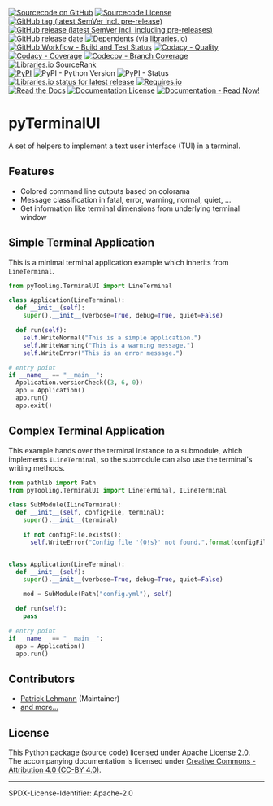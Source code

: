 [![Sourcecode on GitHub](https://img.shields.io/badge/Paebbels-pyTerminalUI-323131.svg?logo=github&longCache=true)](https://github.com/Paebbels/pyTerminalUI)
[![Sourcecode License](https://img.shields.io/pypi/l/pyTerminalUI?logo=GitHub&label=code%20license)](LICENSE.md)
[![GitHub tag (latest SemVer incl. pre-release)](https://img.shields.io/github/v/tag/Paebbels/pyTerminalUI?logo=GitHub&include_prereleases)](https://github.com/Paebbels/pyTerminalUI/tags)
[![GitHub release (latest SemVer incl. including pre-releases)](https://img.shields.io/github/v/release/Paebbels/pyTerminalUI?logo=GitHub&include_prereleases)](https://github.com/Paebbels/pyTerminalUI/releases/latest)
[![GitHub release date](https://img.shields.io/github/release-date/Paebbels/pyTerminalUI?logo=GitHub)](https://github.com/Paebbels/pyTerminalUI/releases)
[![Dependents (via libraries.io)](https://img.shields.io/librariesio/dependents/pypi/pyTerminalUI?logo=librariesdotio)](https://github.com/Paebbels/pyTerminalUI/network/dependents)  
[![GitHub Workflow - Build and Test Status](https://img.shields.io/github/workflow/status/Paebbels/pyTerminalUI/Unit%20Testing,%20Coverage%20Collection,%20Package,%20Release,%20Documentation%20and%20Publish?label=Pipeline&logo=GitHub%20Actions&logoColor=FFFFFF)](https://github.com/Paebbels/pyTerminalUI/actions/workflows/Pipeline.yml)
[![Codacy - Quality](https://img.shields.io/codacy/grade/e8a1b6e33d564f82927235e17fb26e93?logo=Codacy)](https://www.codacy.com/manual/Paebbels/pyTerminalUI)
[![Codacy - Coverage](https://img.shields.io/codacy/coverage/e8a1b6e33d564f82927235e17fb26e93?logo=Codacy)](https://www.codacy.com/manual/Paebbels/pyTerminalUI)
[![Codecov - Branch Coverage](https://img.shields.io/codecov/c/github/Paebbels/pyTerminalUI?logo=Codecov)](https://codecov.io/gh/Paebbels/pyTerminalUI)
[![Libraries.io SourceRank](https://img.shields.io/librariesio/sourcerank/pypi/pyTerminalUI?logo=librariesdotio)](https://libraries.io/github/Paebbels/pyTerminalUI/sourcerank)  
[![PyPI](https://img.shields.io/pypi/v/pyTerminalUI?logo=PyPI&logoColor=FBE072)](https://pypi.org/project/pyTerminalUI/)
![PyPI - Python Version](https://img.shields.io/pypi/pyversions/pyTerminalUI?logo=PyPI&logoColor=FBE072)
![PyPI - Status](https://img.shields.io/pypi/status/pyTerminalUI?logo=PyPI&logoColor=FBE072)
[![Libraries.io status for latest release](https://img.shields.io/librariesio/release/pypi/pyTerminalUI?logo=librariesdotio)](https://libraries.io/github/Paebbels/pyTerminalUI)
[![Requires.io](https://img.shields.io/requires/github/Paebbels/pyTerminalUI)](https://requires.io/github/Paebbels/pyTerminalUI/requirements/?branch=main)  
[![Read the Docs](https://img.shields.io/readthedocs/pyterminalui?label=ReadTheDocs&logo=readthedocs)](https://pyTerminalUI.readthedocs.io/)
[![Documentation License](https://img.shields.io/badge/doc%20license-CC--BY%204.0-green?logo=readthedocs)](LICENSE.md)
[![Documentation - Read Now!](https://img.shields.io/badge/doc-read%20now%20%E2%9E%9A-blueviolet?logo=readthedocs)](https://pyTerminalUI.readthedocs.io/)

# pyTerminalUI

A set of helpers to implement a text user interface (TUI) in a terminal.

## Features
* Colored command line outputs based on colorama
* Message classification in fatal, error, warning, normal, quiet, ...
* Get information like terminal dimensions from underlying terminal window


## Simple Terminal Application

This is a minimal terminal application example which inherits from `LineTerminal`.

```python
from pyTooling.TerminalUI import LineTerminal

class Application(LineTerminal):
  def __init__(self):
    super().__init__(verbose=True, debug=True, quiet=False)

  def run(self):
    self.WriteNormal("This is a simple application.")
    self.WriteWarning("This is a warning message.")
    self.WriteError("This is an error message.")

# entry point
if __name__ == "__main__":
  Application.versionCheck((3, 6, 0))
  app = Application()
  app.run()
  app.exit()
```

## Complex Terminal Application

This example hands over the terminal instance to a submodule, which implements
`ILineTerminal`, so the submodule can also use the terminal's writing methods.

```python
from pathlib import Path
from pyTooling.TerminalUI import LineTerminal, ILineTerminal

class SubModule(ILineTerminal):
  def __init__(self, configFile, terminal):
    super().__init__(terminal)

    if not configFile.exists():
      self.WriteError("Config file '{0!s}' not found.".format(configFile))


class Application(LineTerminal):
  def __init__(self):
    super().__init__(verbose=True, debug=True, quiet=False)

    mod = SubModule(Path("config.yml"), self)

  def run(self):
    pass

# entry point
if __name__ == "__main__":
  app = Application()
  app.run()
```


## Contributors

* [Patrick Lehmann](https://github.com/Paebbels) (Maintainer)
* [and more...](https://github.com/Paebbels/pyTerminalUI/graphs/contributors)


## License

This Python package (source code) licensed under [Apache License 2.0](LICENSE.md).  
The accompanying documentation is licensed under [Creative Commons - Attribution 4.0 (CC-BY 4.0)](doc/Doc-License.rst).


-------------------------

SPDX-License-Identifier: Apache-2.0
